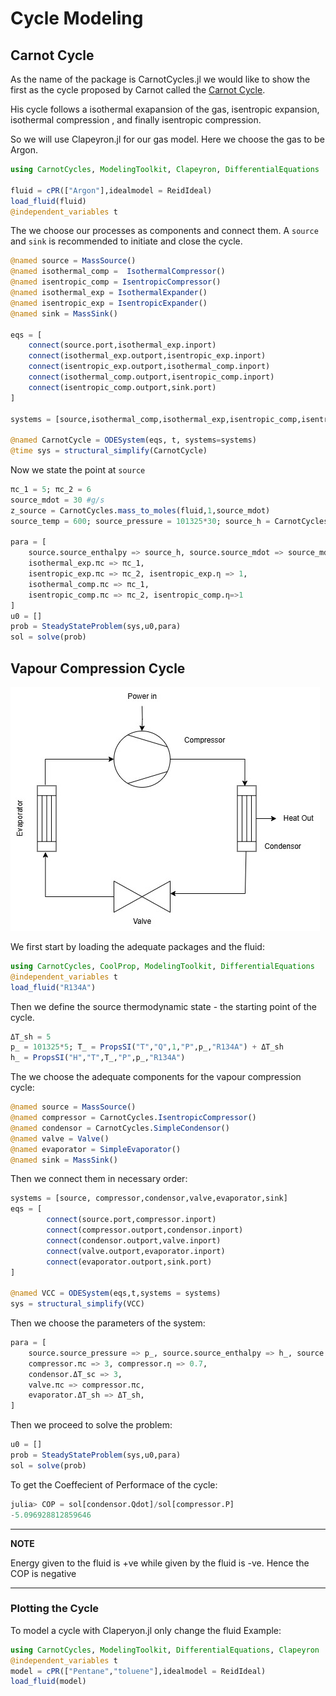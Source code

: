 # Cycle Modeling

## Carnot Cycle
As the name of the package is CarnotCycles.jl we would like to show the first as the cycle proposed by Carnot called the [Carnot Cycle](https://en.wikipedia.org/wiki/Carnot_cycle). 

His cycle follows a isothermal exapansion of the gas, isentropic expansion, isothermal compression , and finally isentropic compression.

So we will use Clapeyron.jl for our gas model. Here we choose the gas to be Argon.

```julia
using CarnotCycles, ModelingToolkit, Clapeyron, DifferentialEquations

fluid = cPR(["Argon"],idealmodel = ReidIdeal)
load_fluid(fluid)
@independent_variables t
```

The we choose our processes as components and connect them. A `source` and `sink` is recommended to initiate and close the cycle.
```julia
@named source = MassSource()
@named isothermal_comp =  IsothermalCompressor()
@named isentropic_comp = IsentropicCompressor()
@named isothermal_exp = IsothermalExpander()
@named isentropic_exp = IsentropicExpander()
@named sink = MassSink()

eqs = [
    connect(source.port,isothermal_exp.inport)
    connect(isothermal_exp.outport,isentropic_exp.inport)
    connect(isentropic_exp.outport,isothermal_comp.inport)
    connect(isothermal_comp.outport,isentropic_comp.inport)
    connect(isentropic_comp.outport,sink.port)
]

systems = [source,isothermal_comp,isothermal_exp,isentropic_comp,isentropic_exp,sink]

@named CarnotCycle = ODESystem(eqs, t, systems=systems)
@time sys = structural_simplify(CarnotCycle)
```

Now we state the point at `source`
```julia
πc_1 = 5; πc_2 = 6
source_mdot = 30 #g/s
z_source = CarnotCycles.mass_to_moles(fluid,1,source_mdot)
source_temp = 600; source_pressure = 101325*30; source_h = CarnotCycles.pt_enthalpy(fluid,source_pressure,source_temp,z_source)

para = [
    source.source_enthalpy => source_h, source.source_mdot => source_mdot, source.source_x => 1, source.source_pressure => source_pressure,
    isothermal_exp.πc => πc_1,
    isentropic_exp.πc => πc_2, isentropic_exp.η => 1,
    isothermal_comp.πc => πc_1,
    isentropic_comp.πc => πc_2, isentropic_comp.η=>1
]
u0 = []
prob = SteadyStateProblem(sys,u0,para)
sol = solve(prob)
```
## Vapour Compression Cycle

![Simple_VCC](Images/SimpleHP.jpg) 

We first start by loading the adequate packages and the fluid:
```julia
using CarnotCycles, CoolProp, ModelingToolkit, DifferentialEquations
@independent_variables t
load_fluid("R134A")
```


Then we define the source thermodynamic state -  the starting point of the cycle.
```julia
ΔT_sh = 5
p_ = 101325*5; T_ = PropsSI("T","Q",1,"P",p_,"R134A") + ΔT_sh
h_ = PropsSI("H","T",T_,"P",p_,"R134A")
```

The we choose the adequate components for the vapour compression cycle:
```julia
@named source = MassSource()
@named compressor = CarnotCycles.IsentropicCompressor()
@named condensor = CarnotCycles.SimpleCondensor()
@named valve = Valve()
@named evaporator = SimpleEvaporator()
@named sink = MassSink()
```

Then we connect them in necessary order:

```julia
systems = [source, compressor,condensor,valve,evaporator,sink]
eqs = [
        connect(source.port,compressor.inport)
        connect(compressor.outport,condensor.inport)
        connect(condensor.outport,valve.inport)
        connect(valve.outport,evaporator.inport)
        connect(evaporator.outport,sink.port)
]

@named VCC = ODESystem(eqs,t,systems = systems)
sys = structural_simplify(VCC)
```

Then we choose the parameters of the system:

```julia
para = [
    source.source_pressure => p_, source.source_enthalpy => h_, source.source_mdot => 0.02, 
    compressor.πc => 3, compressor.η => 0.7,
    condensor.ΔT_sc => 3,
    valve.πc => compressor.πc,
    evaporator.ΔT_sh => ΔT_sh, 
]
```

Then we proceed to solve the problem:

```julia
u0 = []
prob = SteadyStateProblem(sys,u0,para)
sol = solve(prob)
```

To get the Coeffecient of Performace of the cycle: 
```julia
julia> COP = sol[condensor.Qdot]/sol[compressor.P]
-5.096928812859646
```

---
**NOTE**

Energy given to the fluid is +ve while given by the fluid is -ve. Hence the COP is negative

---


### Plotting the Cycle


To model a cycle with Claperyon.jl only change the fluid
Example: 
```julia
using CarnotCycles, ModelingToolkit, DifferentialEquations, Clapeyron
@independent_variables t
model = cPR(["Pentane","toluene"],idealmodel = ReidIdeal)
load_fluid(model)
```

